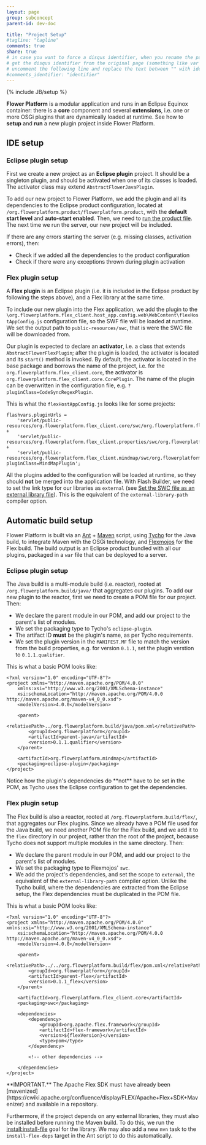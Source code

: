 ```yaml
---
layout: page
group: subconcept
parent-id: dev-doc

title: "Project Setup"
#tagline: "tagline"
comments: true
share: true
# in case you want to force a disqus identifier, when you rename the page
# get the disqus identifier from the original page (something like var disqus_identifier = 'ident';),
# uncomment the following line and replace the text between "" with ident
#comments_identifier: "identifier"
---
```

{% include JB/setup %}

**Flower Platform** is a modular application and runs in an Eclipse Equinox container: there is a **core** component and several **extensions**, i.e. one or more OSGi plugins that are dynamically loaded at runtime. See how to **setup** and **run** a new plugin project inside Flower Platform.

<!-- more -->

## IDE setup

### Eclipse plugin setup

First we create a new project as an **Eclipse plugin** project. It should be a singleton plugin, and should be activated when one of its classes is loaded. The activator class may extend ``AbstractFlowerJavaPlugin``.

To add our new project to Flower Platform, we add the plugin and all its dependencies to the Eclipse product configuration, located at ``/org.flowerplatform.product/flowerplatform.product``, with the **default start level** and **auto-start enabled**. Then, we need to [run the product file](setup-dev-environment.html#product-run). The next time we run the server, our new project will be included.

<div markdown="1" class="alert alert-warning">
If there are any errors starting the server (e.g. missing classes, activation errors), then:

 - Check if we added all the dependencies to the product configuration
 - Check if there were any exceptions thrown during plugin activation
</div>

### Flex plugin setup

A **Flex plugin** is an Eclipse plugin (i.e. it is included in the Eclipse product by following the steps above), and a Flex library at the same time.

To include our new plugin into the Flex application, we add the plugin to the ``\org.flowerplatform.flex_client.host_app.config.web\WebContent\flexHostAppConfig.js`` configuration file, so the SWF file will be loaded at runtime. We set the output path to ``public-resources/swc``, that is were the SWC file will be downloaded from. 

Our plugin is expected to declare an **activator**, i.e. a class that extends ``AbstractFlowerFlexPlugin``; after the plugin is loaded, the activator is located and its ``start()`` method is invoked. By default, the activator is located in the base package and borrows the name of the project, i.e. for the ``org.flowerplatform.flex_client.core``, the activator is ``org.flowerplatform.flex_client.core.CorePlugin``. The name of the plugin can be overwritten in the configuration file, e.g. ``?pluginClass=CodeSyncRegexPlugin``.

This is what the ``flexHostAppConfig.js`` looks like for some projects:
	
	flashvars.pluginUrls = 					
		'servlet/public-resources/org.flowerplatform.flex_client.core/swc/org.flowerplatform.flex_client.core.swc|library.swf,' + 
		'servlet/public-resources/org.flowerplatform.flex_client.properties/swc/org.flowerplatform.flex_client.properties.swc|library.swf,' + 	
		'servlet/public-resources/org.flowerplatform.flex_client.mindmap/swc/org.flowerplatform.flex_client.mindmap.swc|library.swf?pluginClass=MindMapPlugin';

All the plugins added to the configuration will be loaded at runtime, so they should **not** be merged into the application file. With Flash Builder, we need to set the link type for our libraries as ``external`` (see [Set the SWC file as an external library file](http://help.adobe.com/en_US/Flex/4.0/UsingFlashBuilder/WS6f97d7caa66ef6eb1e63e3d11b6c4d0d21-7fe6.html#WS6f97d7caa66ef6eb1e63e3d11b6c4d0d21-7f7a)). This is the equivalent of the ``external-library-path`` compiler option.
		
## Automatic build setup

Flower Platform is built via an [Ant](http://ant.apache.org/) + [Maven](http://maven.apache.org/) script, using [Tycho](http://www.eclipse.org/tycho/) for the Java build, to integrate Maven with the OSGi technology, and [Flexmojos](https://flexmojos.atlassian.net/wiki/display/FLEXMOJOS/Home) for the Flex build. The build output is an Eclipse product bundled with all our plugins, packaged in a ``war`` file that can be deployed to a server.

### Eclipse plugin setup

The Java build is a multi-module build (i.e. reactor), rooted at ``/org.flowerplatform.build/java/`` that aggregates our plugins. To add our new plugin to the reactor, first we need to create a POM file for our project. Then:

 - We declare the parent module in our POM, and add our project to the parent's list of modules.
 - We set the packaging type to Tycho's ``eclipse-plugin``.
 - The artifact ID **must** be the plugin's name, as per Tycho requirements.
 - We set the plugin version in the ``MANIFEST.MF`` file to match the version from the build properties, e.g. for version ``0.1.1``, set the plugin verstion to ``0.1.1.qualifier``.

This is what a basic POM looks like:

	<?xml version="1.0" encoding="UTF-8"?>
	<project xmlns="http://maven.apache.org/POM/4.0.0"
	    xmlns:xsi="http://www.w3.org/2001/XMLSchema-instance"
	    xsi:schemaLocation="http://maven.apache.org/POM/4.0.0 http://maven.apache.org/maven-v4_0_0.xsd">
		<modelVersion>4.0.0</modelVersion>
		
		<parent>
			<relativePath>../org.flowerplatform.build/java/pom.xml</relativePath>
			<groupId>org.flowerplatform</groupId>
			<artifactId>parent-java</artifactId>
			<version>0.1.1.qualifier</version>
		</parent>
	
		<artifactId>org.flowerplatform.mindmap</artifactId>
		<packaging>eclipse-plugin</packaging>
	</project>

<div markdown="1" class="alert alert-info">
Notice how the plugin's dependencies do **not** have to be set in the POM, as Tycho uses the Eclipse configuration to get the dependencies.
</div>

### Flex plugin setup

The Flex build is also a reactor, rooted at ``/org.flowerplatform.build/flex/``, that aggregates our Flex plugins. Since we already have a POM file used for the Java build, we need another POM file for the Flex build, and we add it to the ``flex`` directory in our project, rather than the root of the project, because Tycho does not support multiple modules in the same directory. Then:

 - We declare the parent module in our POM, and add our project to the parent's list of modules.
 - We set the packaging type to Flexmojos' ``swc``.
 - We add the project's dependencies, and set the scope to ``external``, the equivalent of the ``external-library-path`` compiler option. Unlike the Tycho build, where the dependencies are extracted from the Eclipse setup, the Flex dependencies must be duplicated in the POM file.
 
This is what a basic POM looks like:

	<?xml version="1.0" encoding="UTF-8"?>
	<project xmlns="http://maven.apache.org/POM/4.0.0" xmlns:xsi="http://www.w3.org/2001/XMLSchema-instance"
		xsi:schemaLocation="http://maven.apache.org/POM/4.0.0 http://maven.apache.org/maven-v4_0_0.xsd">
		<modelVersion>4.0.0</modelVersion>
	
		<parent>
			<relativePath>../../org.flowerplatform.build/flex/pom.xml</relativePath>
			<groupId>org.flowerplatform</groupId>
			<artifactId>parent-flex</artifactId>
			<version>0.1.1_flex</version>
		</parent>
	
		<artifactId>org.flowerplatform.flex_client.core</artifactId>
		<packaging>swc</packaging>
	
		<dependencies>
			<dependency>
				<groupId>org.apache.flex.framework</groupId>
				<artifactId>flex-framework</artifactId>
				<version>${flexVersion}</version>
				<type>pom</type>
			</dependency>
	
			<!-- other dependencies -->
	
		</dependencies>
	</project>
 
<div markdown="1" class="alert alert-warning">
**IMPORTANT.** The Apache Flex SDK must have already been [mavenized](https://cwiki.apache.org/confluence/display/FLEX/Apache+Flex+SDK+Mavenizer) and available in a repository. 

Furthermore, if the project depends on any external libraries, they must also be installed before running the Maven build. To do this, we run the [install:install-file](http://maven.apache.org/plugins/maven-install-plugin/install-file-mojo.html) goal for the library. We may also add a new ``mvn`` task to the ``install-flex-deps`` target in the Ant script to do this automatically.
</div>
 